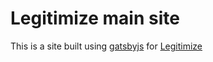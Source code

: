 # Legitimize main site

This is a site built using [gatsbyjs](https://www.gatsbyjs.org/)
for [Legitimize](http://legitimize.github.io)
